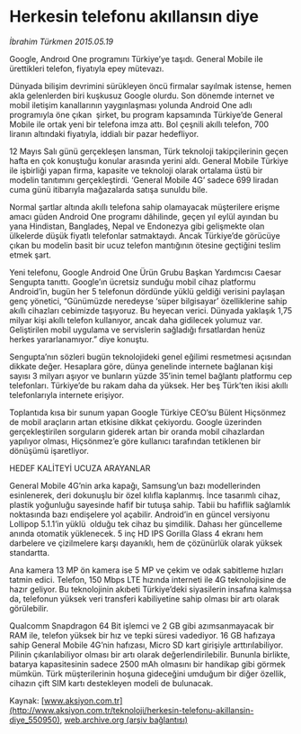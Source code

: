 # Herkesin telefonu akıllansın diye

*İbrahim Türkmen 2015.05.19*

<div class="pNewsDetailMainContent ctx_content" itemprop="articleBody">
 <p>
  Google, Androıd One programını Türkiye’ye taşıdı. General Mobile ile ürettikleri telefon, fiyatıyla epey mütevazı.
 </p>
 <p>
  Dünyada bilişim devrimini sürükleyen öncü firmalar sayılmak istense, hemen akla gelenlerden biri kuşkusuz Google olurdu. Son dönemde internet ve mobil iletişim kanallarının yaygınlaşması yolunda Android One adlı programıyla öne çıkan  şirket, bu program kapsamında Türkiye’de General Mobile ile ortak yeni bir telefona imza attı. Bol çeşnili akıllı telefon, 700 liranın altındaki fiyatıyla, iddialı bir pazar hedefliyor.
 </p>
 <p>
  12 Mayıs Salı günü gerçekleşen lansman, Türk teknoloji takipçilerinin geçen hafta en çok konuştuğu konular arasında yerini aldı. General Mobile Türkiye ile işbirliği yapan firma, kapasite ve teknoloji olarak ortalama üstü bir modelin tanıtımını gerçekleştirdi. ‘General Mobile 4G’ sadece 699 liradan cuma günü itibarıyla mağazalarda satışa sunuldu bile.
 </p>
 <p>
  Normal şartlar altında akıllı telefona sahip olamayacak müşterilere erişme amacı güden Android One programı dâhilinde, geçen yıl eylül ayından bu yana Hindistan, Bangladeş, Nepal ve Endonezya gibi gelişmekte olan ülkelerde düşük fiyatlı telefonlar satmaktaydı. Ancak Türkiye’de görücüye çıkan bu modelin basit bir ucuz telefon mantığının ötesine geçtiğini teslim etmek şart.
 </p>
 <p>
  Yeni telefonu, Google Android One Ürün Grubu Başkan Yardımcısı Caesar Sengupta tanıttı. Google’ın ücretsiz sunduğu mobil cihaz platformu Android’in, bugün her 5 telefonun dördünde yüklü geldiği verisini paylaşan genç yönetici, “Günümüzde neredeyse ‘süper bilgisayar’ özelliklerine sahip akıllı cihazları cebimizde taşıyoruz. Bu heyecan verici. Dünyada yaklaşık 1,75 milyar kişi akıllı telefon kullanıyor, ancak daha gidilecek yolumuz var. Geliştirilen mobil uygulama ve servislerin sağladığı fırsatlardan henüz herkes yararlanamıyor.” diye konuştu.
 </p>
 <p>
  Sengupta’nın sözleri bugün teknolojideki genel eğilimi resmetmesi açısından dikkate değer. Hesaplara göre, dünya genelinde internete bağlanan kişi sayısı 3 milyarı aşıyor ve bunların yüzde 35’inin temel bağlantı platformu cep telefonları. Türkiye’de bu rakam daha da yüksek. Her beş Türk’ten ikisi akıllı telefonlarıyla internete erişiyor.
 </p>
 <p>
  Toplantıda kısa bir sunum yapan Google Türkiye CEO’su Bülent Hiçsönmez de mobil araçların artan etkisine dikkat çekiyordu. Google üzerinden gerçekleştirilen sorguların giderek artan bir oranda mobil cihazlardan yapılıyor olması, Hiçsönmez’e göre kullanıcı tarafından tetiklenen bir dönüşümü işaretliyor.
 </p>
 <p>
  HEDEF KALİTEYİ UCUZA ARAYANLAR
 </p>
 <p>
  General Mobile 4G’nin arka kapağı, Samsung’un bazı modellerinden esinlenerek, deri dokunuşlu bir özel kılıfla kaplanmış. İnce tasarımlı cihaz, plastik yoğunluğu sayesinde hafif bir tutuşa sahip. Tabii bu hafiflik sağlamlık noktasında bazı endişelere yol açabilir. Android’in en güncel versiyonu Lollipop 5.1.1’in yüklü  olduğu tek cihaz bu şimdilik. Dahası her güncelleme anında otomatik yüklenecek. 5 inç HD IPS Gorilla Glass 4 ekranı hem darbelere ve çizilmelere karşı dayanıklı, hem de çözünürlük olarak yüksek standartta.
 </p>
 <p>
  Ana kamera 13 MP ön kamera ise 5 MP ve çekim ve odak sabitleme hızları tatmin edici. Telefon, 150 Mbps LTE hızında interneti ile 4G teknolojisine de hazır geliyor. Bu teknolojinin akıbeti Türkiye’deki siyasilerin insafına kalmışsa da, telefonun yüksek veri transferi kabiliyetine sahip olması bir artı olarak görülebilir.
 </p>
 <p>
  Qualcomm Snapdragon 64 Bit işlemci ve 2 GB gibi azımsanmayacak bir RAM ile, telefon yüksek bir hız ve tepki süresi vadediyor. 16 GB hafızaya sahip General Mobile 4G’nin hafızası, Micro SD kart girişiyle arttırılabiliyor. Pilinin çıkarılabiliyor olması bir artı olarak değerlendirilebilir. Bununla birlikte, batarya kapasitesinin sadece 2500 mAh olmasını bir handikap gibi görmek mümkün. Türk müşterilerinin hoşuna gideceğini umduğum bir diğer özellik, cihazın çift SIM kartı destekleyen modeli de bulunacak.
 </p>
</div>


Kaynak: [www.aksiyon.com.tr](http://www.aksiyon.com.tr/teknoloji/herkesin-telefonu-akillansin-diye_550950), [web.archive.org (arşiv bağlantısı)](http://web.archive.org/web/20151213081541/http://www.aksiyon.com.tr/teknoloji/herkesin-telefonu-akillansin-diye_550950)
